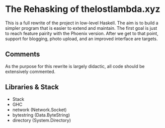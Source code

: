 # The Rehasking of thelostlambda.xyz
This is a full rewrite of the project in low-level Haskell.
The aim is to build a simpler program that is easier to extend and maintain. The
first goal is just to reach feature pairity with the Phoenix version. After we
get to that point, support for blogging, photo upload, and an improved interface
are targets.

## Comments
As the purpose for this rewrite is largely didactic, all code should be
extensively commented.

## Libraries & Stack
  - Stack
  - GHC
  - network (Network.Socket)
  - bytestring (Data.ByteString)
  - directory (System.Directory)